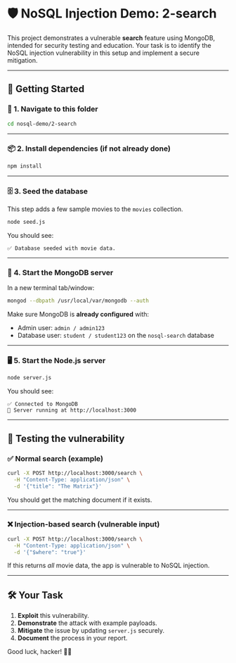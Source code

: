 

# 🛡️ NoSQL Injection Demo: 2-search

This project demonstrates a vulnerable **search** feature using MongoDB, intended for security testing and education. Your task is to identify the NoSQL injection vulnerability in this setup and implement a secure mitigation.

---

## 🚀 Getting Started

### 📁 1. Navigate to this folder

```bash
cd nosql-demo/2-search
```

---

### 📦 2. Install dependencies (if not already done)

```bash
npm install
```

---

### 🗄️ 3. Seed the database

This step adds a few sample movies to the `movies` collection.

```bash
node seed.js
```

You should see:

```
✅ Database seeded with movie data.
```

---

### 🔌 4. Start the MongoDB server

In a new terminal tab/window:

```bash
mongod --dbpath /usr/local/var/mongodb --auth
```

Make sure MongoDB is **already configured** with:

- Admin user: `admin / admin123`
- Database user: `student / student123` on the `nosql-search` database

---

### 🖥️ 5. Start the Node.js server

```bash
node server.js
```

You should see:

```
✅ Connected to MongoDB
🚀 Server running at http://localhost:3000
```

---

## 🧪 Testing the vulnerability

### ✅ Normal search (example)

```bash
curl -X POST http://localhost:3000/search \
  -H "Content-Type: application/json" \
  -d '{"title": "The Matrix"}'
```

You should get the matching document if it exists.

---

### ❌ Injection-based search (vulnerable input)

```bash
curl -X POST http://localhost:3000/search \
  -H "Content-Type: application/json" \
  -d '{"$where": "true"}'
```

If this returns *all* movie data, the app is vulnerable to NoSQL injection.

---

## 🛠️ Your Task

1. **Exploit** this vulnerability.
2. **Demonstrate** the attack with example payloads.
3. **Mitigate** the issue by updating `server.js` securely.
4. **Document** the process in your report.

Good luck, hacker! 🕵️‍♂️